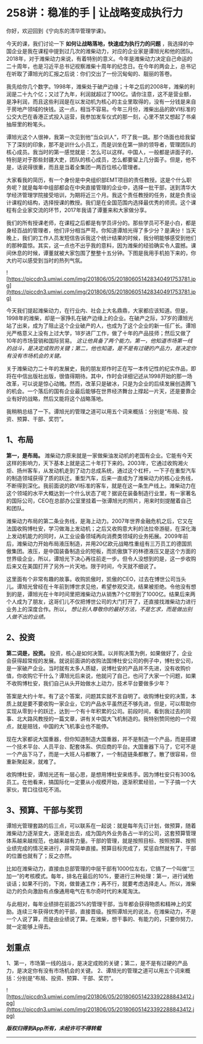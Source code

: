 # 258讲：稳准的手 | 让战略变成执行力

你好，欢迎回到《宁向东的清华管理学课》。

今天的课，我们讨论一下 **如何让战略落地，快速成为执行力的问题** ，我选择的中国企业是我在课程中提到过几次的潍柴动力，对应的企业家是谭旭光和他的团队。2018年，对于潍柴动力来说，有着特别的意义。今年是潍柴动力决定自己命运的二十周年，也是习近平总书记视察潍柴十周年的纪念日。在今年的两会上，总书记在听取了谭旭光的汇报之后说：你们交出了一份沉甸甸的、靓丽的答卷。

我先给你几个数字。1998年，潍柴处于破产边缘；十年之后的2008年，潍柴的利润是二十九个亿；又过了九年，利润就超过了100亿。请你注意，这不是营业额，是净利润，而且这些利润是在以发动机为核心的主业里取得的，没有一分钱是来自于房地产领域的快钱。这一点，相当不容易。今年三月份，潍柴出品的欧Ⅵ标准的公交大巴在香港正式投入运营，我参加发车仪式的那一刻，心里不禁又想起了书桌抽屉里的粉笔头。

谭旭光这个人很神，我第一次见到他“当众训人”，吓了我一跳。那个场面也给我留下了深刻的印象，那不是训什么小员工，而是训坐在第一排的领导者，管理团队的核心成员。我当时的第一感觉就是：怎么可以这样。中国人，一般都是讲面子的，特别是对于那些封疆大吏，团队的核心成员，怎么都要留上几分面子。但是，他不是，话说得很重，而且是当着全集团一两百位核心管理者。

大家看我的简历，有一个身份是中央组织部EMT项目的责任教授。这是个什么职务呢？就是每年中组部都会在中央直接管理的企业中，选择一批干部，送到清华大学经济管理学院接受培训，为期将近三个月。我这个责任教授的任务，就是负责设计课程的结构，选择授课的教授。我们是在全国范围内选择最优秀的师资。这个课程有企业家交流的环节，2017年我请了谭董来和大家做分享。

我们的所有授课老师，在课程之后都是有学员评分的。那些学员可不是小白，都是身经百战的管理者，他们评分相当严苛。你知道谭旭光得了多少分？是满分！当天晚上，我们的工作人员发短信告诉我这个统计结果的时候，我分明能够感受到他们的那种震惊。其实，这一点也不出乎我的意料，因为潍柴的经验确实令人震撼。课间休息的时候，谭董就被大家包围了整整十五分钟。下图是我用手机拍下来的，你大约可以感受到当时的热列气氛。

![https://piccdn3.umiwi.com/img/201806/05/201806051428340491753781.jpg](https://piccdn3.umiwi.com/img/201806/05/201806051428340491753781.jpg)

今天我们提起潍柴动力，在行业内、社会上大名鼎鼎，大家都应该知道。但是，1998年的潍柴，却是一家挣扎在破产边缘上的企业。在破产之际，37岁的谭旭光站了出来，成为了阻止这个企业破产的人，也成为了这个企业的新一任厂长。谭旭光严格意义上没有上过大学，18岁进厂工作，做了十年的产品技师；然后又做了10年的市场营销和国际贸易。 *这让他具备了两个能力。第一，他知道市场第一线的战斗，是决定成败的关键；第二，他也知道，是不是有过硬的产品力，是决定你有没有市场机会的关键。*

关于潍柴动力二十年的发展史，我的朋友郑作时正在写一本传记性的纪实作品，即将在中信出版社出版，很值得期待。其中，作时会详细记述从1998开始的那一场改革，可以说是惊心动魄。然而，改革只是破冰，只是为企业的后续发展创造腾飞的机会。一个落后的国有企业最后能够在世界经济舞台上撑起一片天，还是要靠企业有好的战略，然后又能将这个战略落地。

我稍稍总结了一下。谭旭光的管理之道可以用五个词来概括：分别是“布局、投资、预算、干部、奖罚”。

## 1、布局

 **第一，是布局。** 潍柴动力原来就是一家做柴油发动机的老国有企业。它能有今天这样的影响力，天下基本上就是这二十年打下来的。2003年，它通过收购湘火炬、扬州客车，从发动机走到了动力总成系统，通过这个杠杆，一下子在重型汽车的制造领域获得了质的跃迁。重型汽车，后来一直成为了潍柴动力的核心业务线，不断得到深化。我前面说的欧Ⅵ标准的客车，就是在这一条生产线上。潍柴动力在这个领域的水平大概达到一个什么状态了呢？据说在装备制造行业里，有一家著名的国际公司，CEO在总部办公室里挂着一张谭旭光的照片，用来时刻提醒着自己和团队。

潍柴动力布局的第二条业务线，是海上动力。2007年世界金融危机之后，它又在法国收购博杜安，学习做海上发动机；之后又收购意大利的法拉帝游艇，在深化海上发动机能力的同时，从工业设备领域再向消费类领域的业务拓展。2009年前后，潍柴动力开始布局液压制造，并用20亿欧元战略性重组有三万员工的德国凯傲集团。液压，是中国装备制造业的短板，而凯傲旗下的林德液压又是这个方面的世界级企业，所以，谭旭光下决心再往前走一步。但令人没想到的是，这一步收购后来又在美国打开了另外一片天地。限于时间，今天就不细说了。

这里面有个非常有趣的故事。收购凯傲时，凯傲的CEO，过去在博世公司当头儿。谭旭光曾经在十年前到博世求见他，希望参观交流，结果被拒绝。令他没有想到的是，谭旭光在十年时间里把潍柴动力从销售7个亿带到了1000亿。结果后来两个人成为了朋友，这哥们儿不仅把博世公司的大门打开了，还直接找潍柴动力进行业务上的深度合作。所以， *想让别人尊敬你的最好方法，不是乞求，而是做出别人做不出的业绩。*

## 2、投资

 **第二词是，投资。** 投资，核心是如何决策。以并购决策为例，如果做好了，企业会获得超常规的发展。就说前面讲的收购法国博杜安公司的例子中，博杜安公司，是一家破产企业。当时就有太多人质疑，说博杜安的产品并不先进，没有收购价值，你收购它干什么？谭旭光后来说，他就问了自己，也问了大家一个问题，如果不收购博杜安，我们自己从头开始做水上动力，技术平台要做多少年？

答案是大约十年。有了这个答案，问题其实就不言自明了。收购博杜安的决策，本质上就是要不要收购一家企业，它的产品水平虽然还不够先进，但是，可以帮助你实现从零到十的跃迁，达到一个有十年积累的公司。前段时间，看到我过去的同事、北大路风教授的一篇文章，讲有关中国大飞机制造的。我特别赞同他的一个观点，就是赔钱，中国的大飞机事业也不能停。

现在大家都说大国重器，但你知道制造大国重器，并不是制造一个产品，而是搭建一个技术平台、人员平台、配套体系、供应商的平台。大国重器下马了，它可不是一个产品下马了，而是一大班人马都散了，一个制造链条都散了。散了很容易，但重新聚起来，就难了。

收购博杜安，谭旭光还有一层心思，是想用博杜安来练手。因为博杜安只有300名员工。在他看来，搞国际化一定要从小规模开始，逐渐积累经验，一下子搞一个大家伙，胃口往往吃不消。

## 3、预算、干部与奖罚

谭旭光管理套路的后三点，可以联系在一起说：就是每年先订计划，做预算，随着潍柴动力逐渐变大，逐渐走出去，成为国内外业务各占一半的公司，这套预算管理体系越来越规范，也越来越有力量。干部的管理，就是按照目标、按照预算、按照业绩完成的情况来进行，非常简单直接。预算目标完成了，奖惩自然就有了，干部的位置也就有了；反之亦然。

比如在潍柴动力，直接由总部管理的中层干部有1000位左右，它搞了一个叫做“三加一”的考核模式。每年，排名在最后的10%，要进行三种处理：第一，进行诫勉谈话；如果不行的，下岗，做普通工作；再不行，就要考虑选择走人。所以，潍柴动力的负向激励有点像通用电气在韦尔奇时代的末尾淘汰。

与此相对，每年业绩排在前面25%的管理干部，当年都会获得物质和精神上的奖励。连续三年获得优秀的干部，直接晋级。按照谭旭光的说法，在潍柴动力，不是一个人说了算，而是由业绩说了算。在潍柴，想干事的、有能力的，只要你努力，就一定能够上得去。

## 划重点

1、第一，市场第一线的战斗，是决定成败的关键；第二，是不是有过硬的产品力，是决定你有没有市场机会的关键。
2、谭旭光的管理之道可以用五个词来概括：分别是“布局、投资、预算、干部、奖罚”。

![https://piccdn3.umiwi.com/img/201806/05/201806051423392288843412.jpg](https://piccdn3.umiwi.com/img/201806/05/201806051423392288843412.jpg)

 ***版权归得到App所有，未经许可不得转载***

---
